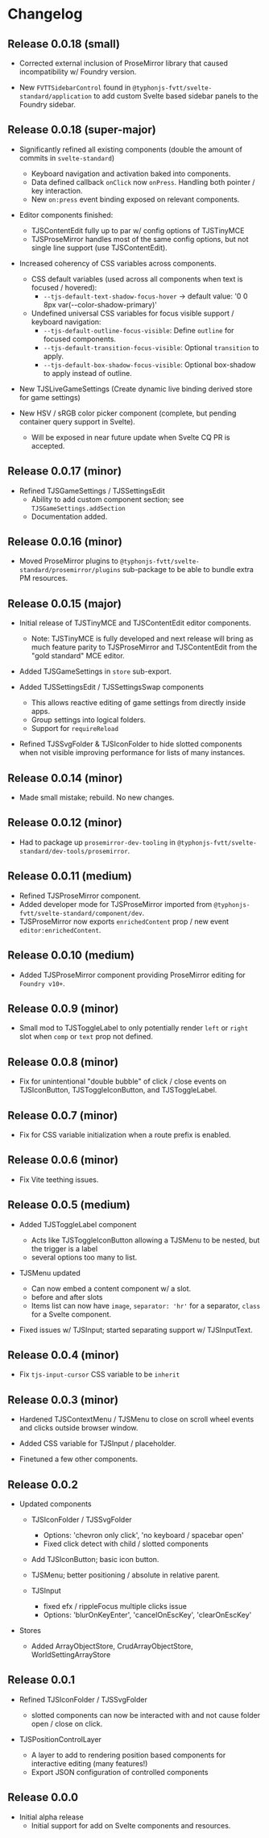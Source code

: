 # Changelog
## Release 0.0.18 (small)
- Corrected external inclusion of ProseMirror library that caused incompatibility w/ Foundry version.

- New `FVTTSidebarControl` found in `@typhonjs-fvtt/svelte-standard/application` to add custom Svelte based 
  sidebar panels to the Foundry sidebar.

## Release 0.0.18 (super-major)
- Significantly refined all existing components (double the amount of commits in `svelte-standard`)
  - Keyboard navigation and activation baked into components. 
  - Data defined callback `onClick` now `onPress`. Handling both pointer / key interaction.
  - New `on:press` event binding exposed on relevant components.

- Editor components finished: 
  - TJSContentEdit fully up to par w/ config options of TJSTinyMCE
  - TJSProseMirror handles most of the same config options, but not single line support (use TJSContentEdit).

- Increased coherency of CSS variables across components.
  - CSS default variables (used across all components when text is focused / hovered):
    - `--tjs-default-text-shadow-focus-hover` -> default value:  '0 0 8px var(--color-shadow-primary)'
  - Undefined universal CSS variables for focus visible support / keyboard navigation:
    - `--tjs-default-outline-focus-visible`: Define `outline` for focused components.
    - `--tjs-default-transition-focus-visible`: Optional `transition` to apply.
    - `--tjs-default-box-shadow-focus-visible`: Optional box-shadow to apply instead of outline.

- New TJSLiveGameSettings (Create dynamic live binding derived store for game settings)

- New HSV / sRGB color picker component (complete, but pending container query support in Svelte).
  - Will be exposed in near future update when Svelte CQ PR is accepted.

## Release 0.0.17 (minor)
- Refined TJSGameSettings / TJSSettingsEdit
  - Ability to add custom component section; see `TJSGameSettings.addSection`
  - Documentation added.

## Release 0.0.16 (minor)
- Moved ProseMirror plugins to `@typhonjs-fvtt/svelte-standard/prosemirror/plugins` sub-package to be able to bundle 
  extra PM resources.

## Release 0.0.15 (major)
- Initial release of TJSTinyMCE and TJSContentEdit editor components.
  - Note: TJSTinyMCE is fully developed and next release will bring as much feature parity to TJSProseMirror and 
    TJSContentEdit from the "gold standard" MCE editor. 


- Added TJSGameSettings in `store` sub-export.
- Added TJSSettingsEdit / TJSSettingsSwap components
  - This allows reactive editing of game settings from directly inside apps.
  - Group settings into logical folders. 
  - Support for `requireReload`
  

- Refined TJSSvgFolder & TJSIconFolder to hide slotted components when not visible improving performance for lists of 
  many instances.

## Release 0.0.14 (minor)
- Made small mistake; rebuild. No new changes.

## Release 0.0.12 (minor)
- Had to package up `prosemirror-dev-tooling` in `@typhonjs-fvtt/svelte-standard/dev-tools/prosemirror`.

## Release 0.0.11 (medium)
- Refined TJSProseMirror component.
- Added developer mode for TJSProseMirror imported from `@typhonjs-fvtt/svelte-standard/component/dev`.
- TJSProseMirror now exports `enrichedContent` prop / new event `editor:enrichedContent`.

## Release 0.0.10 (medium)
- Added TJSProseMirror component providing ProseMirror editing for `Foundry v10+`.

## Release 0.0.9 (minor)
- Small mod to TJSToggleLabel to only potentially render `left` or `right` slot when `comp` or `text` prop not defined.

## Release 0.0.8 (minor)
- Fix for unintentional "double bubble" of click / close events on TJSIconButton, TJSToggleIconButton, and 
  TJSToggleLabel.

## Release 0.0.7 (minor)
- Fix for CSS variable initialization when a route prefix is enabled.

## Release 0.0.6 (minor)
- Fix Vite teething issues.

## Release 0.0.5 (medium)
- Added TJSToggleLabel component
  - Acts like TJSToggleIconButton allowing a TJSMenu to be nested, but the trigger is a label
  - several options too many to list.

- TJSMenu updated
  - Can now embed a content component w/ a slot. 
  - before and after slots
  - Items list can now have `image`, `separator: 'hr'` for a separator, `class` for a Svelte component.

- Fixed issues w/ TJSInput; started separating support w/ TJSInputText.

## Release 0.0.4 (minor)
- Fix `tjs-input-cursor` CSS variable to be `inherit`

## Release 0.0.3 (minor)
- Hardened TJSContextMenu / TJSMenu to close on scroll wheel events and clicks outside browser window.

- Added CSS variable for TJSInput / placeholder. 

- Finetuned a few other components.

## Release 0.0.2
- Updated components
  - TJSIconFolder / TJSSvgFolder
    - Options: 'chevron only click', 'no keyboard / spacebar open'
    - Fixed click detect with child / slotted components
    
  - Add TJSIconButton; basic icon button.
 
  - TJSMenu; better positioning / absolute in relative parent.
  
  - TJSInput
    - fixed efx / rippleFocus multiple clicks issue
    - Options: 'blurOnKeyEnter', 'cancelOnEscKey', 'clearOnEscKey'


- Stores
  - Added ArrayObjectStore, CrudArrayObjectStore, WorldSettingArrayStore

## Release 0.0.1
- Refined TJSIconFolder / TJSSvgFolder
  - slotted components can now be interacted with and not cause folder open / close on click.

- TJSPositionControlLayer
  - A layer to add to rendering position based components for interactive editing (many features!)
  - Export JSON configuration of controlled components
  
## Release 0.0.0
- Initial alpha release
  - Initial support for add on Svelte components and resources.

